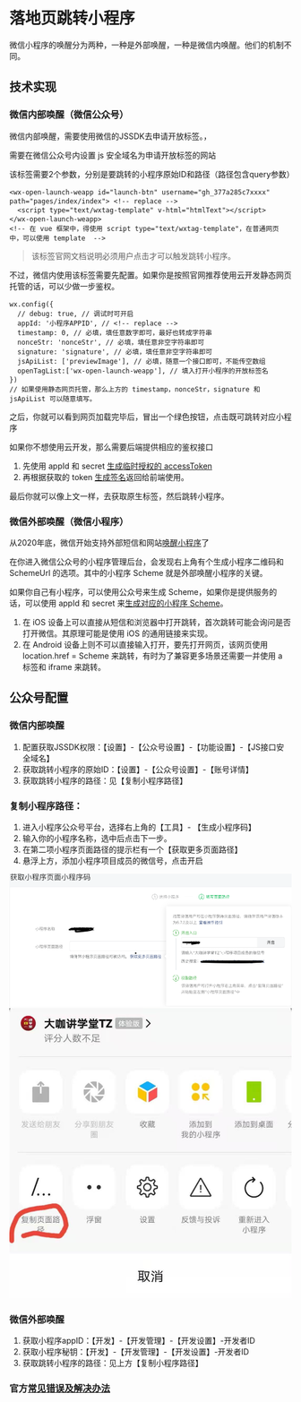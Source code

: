 # 落地页跳转小程序

微信小程序的唤醒分为两种，一种是外部唤醒，一种是微信内唤醒。他们的机制不同。

 

## 技术实现

### 微信内部唤醒（微信公众号）

微信内部唤醒，需要使用微信的JSSDK去申请开放标签。[<wx-open-launch-weapp />](https://developers.weixin.qq.com/doc/offiaccount/OA_Web_Apps/Wechat_Open_Tag.html#21)，

需要在微信公众号内设置 js 安全域名为申请开放标签的网站

该标签需要2个参数，分别是要跳转的小程序原始ID和路径（路径包含query参数）

```tsx
<wx-open-launch-weapp id="launch-btn" username="gh_377a285c7xxxx" path="pages/index/index"> <!-- replace -->
  <script type="text/wxtag-template" v-html="htmlText"></script>
</wx-open-launch-weapp>
<!-- 在 vue 框架中，得使用 script type="text/wxtag-template"，在普通网页中，可以使用 template  -->
```

> 该标签官网文档说明必须用户点击才可以触发跳转小程序。

不过，微信内使用该标签需要先配置。如果你是按照官网推荐使用云开发静态网页托管的话，可以少做一步鉴权。

```tsx
wx.config({
  // debug: true, // 调试时可开启
  appId: '小程序APPID', // <!-- replace -->
  timestamp: 0, // 必填，填任意数字即可，最好也转成字符串
  nonceStr: 'nonceStr', // 必填，填任意非空字符串即可
  signature: 'signature', // 必填，填任意非空字符串即可
  jsApiList: ['previewImage'], // 必填，随意一个接口即可，不能传空数组
  openTagList:['wx-open-launch-weapp'], // 填入打开小程序的开放标签名
})
// 如果使用静态网页托管，那么上方的 timestamp，nonceStr，signature 和 jsApiList 可以随意填写。
```

之后，你就可以看到网页加载完毕后，冒出一个绿色按钮，点击既可跳转对应小程序

如果你不想使用云开发，那么需要后端提供相应的鉴权接口

1. 先使用 appId 和 secret [生成临时授权的 accessToken](https://developers.weixin.qq.com/doc/offiaccount/Basic_Information/Get_access_token.html)
2. 再根据获取的 token [生成签名](https://developers.weixin.qq.com/doc/offiaccount/OA_Web_Apps/JS-SDK.html#62)返回给前端使用。

最后你就可以像上文一样，去获取原生标签，然后跳转小程序。

### 微信外部唤醒（微信小程序）

从2020年底，微信开始支持外部短信和网站[唤醒小程序](https://developers.weixin.qq.com/miniprogram/dev/framework/open-ability/url-scheme.html)了

在你进入微信公众号的小程序管理后台，会发现右上角有个生成小程序二维码和 SchemeUrl 的选项。其中的小程序 Scheme 就是外部唤醒小程序的关键。

如果你自己有小程序，可以使用公众号来生成 Scheme，如果你是提供服务的话，可以使用 appId 和 secret 来[生成对应的小程序 Scheme](https://developers.weixin.qq.com/miniprogram/dev/api-backend/open-api/url-scheme/urlscheme.generate.html)。

1. 在 iOS 设备上可以直接从短信和浏览器中打开跳转，首次跳转可能会询问是否打开微信。其原理可能是使用 iOS 的通用链接来实现。
2. 在 Android 设备上则不可以直接输入打开，要先打开网页，该网页使用 location.href = Scheme 来跳转，有时为了兼容更多场景还需要一并使用 a 标签和 iframe 来跳转。

## 公众号配置

### 微信内部唤醒

1. 配置获取JSSDK权限：【设置】-【公众号设置】-【功能设置】-【JS接口安全域名】
2. 获取跳转小程序的原始ID：【设置】-【公众号设置】-【账号详情】
3. 获取跳转小程序的路径：见【复制小程序路径】

### 复制小程序路径：

1. 进入小程序公众号平台，选择右上角的【工具】- 【生成小程序码】
2. 输入你的小程序名称，选中后点击下一步。
3. 在第二项小程序页面路径的提示栏有一个【获取更多页面路径】
4. 悬浮上方，添加小程序项目成员的微信号，点击开启

<img src="../images/2021-03-24_15.38.40.png" />

<img src="../images/WechatIMG88.jpeg" />


### 微信外部唤醒

1. 获取小程序appID：【开发】-【开发管理】-【开发设置】-开发者ID
2. 获取小程序秘钥：【开发】-【开发管理】-【开发设置】-开发者ID
3. 获取跳转小程序的路径：见上方【复制小程序路径】

### 官方[常见错误及解决办法](https://developers.weixin.qq.com/doc/offiaccount/OA_Web_Apps/JS-SDK.html#%E9%99%84%E5%BD%955-%E5%B8%B8%E8%A7%81%E9%94%99%E8%AF%AF%E5%8F%8A%E8%A7%A3%E5%86%B3%E6%96%B9%E6%B3%95)